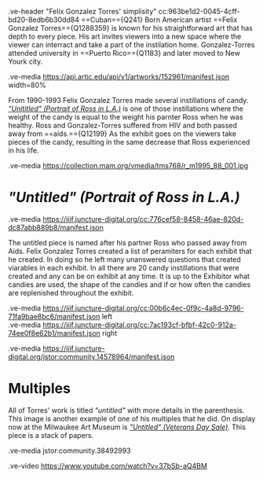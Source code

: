 .ve-header "Felix Gonzalez Torres' simplisity" cc:963be1d2-0045-4cff-bd20-8edb6b30dd84 
==Cuban=={Q241} Born American artist ==Felix Gonzalez Torres=={Q1288359} is known for his straightforward art that has depth to every piece. His art invites viewers into a new space where the viewer can interract and take a part of the instilation home.
Gonzalez-Torres attended university in ==Puerto Rico=={Q1183} and later moved to New Yourk city.

.ve-media https://api.artic.edu/api/v1/artworks/152961/manifest.json width=80%

From 1990-1993 Felix Gonzalez Torres made several instillations of candy. [*"Unititled" (Portrait of Ross in L.A.)*](https://www.artic.edu/artworks/152961/untitled-portrait-of-ross-in-l-a) is one of those instillations where the weight of the candy is equal to the weight his parnter Ross when he was healthy. Ross and Gonzalez-Torres suffered from HIV and both passed away from ==aids.=={Q12199} As the exhibit goes on the viewers take pieces of the candy, resulting in the same decrease that Ross experienced in his life. 

.ve-media https://collection.mam.org/vmedia/tms768/r_m1995_88_001.jpg


# *"Untitled" (Portrait of Ross in L.A.)*

.ve-media  https://iiif.juncture-digital.org/cc:776cef58-8458-46ae-820d-dc87abb889b8/manifest.json 

The untitled piece is named after his partner Ross who passed away from Aids. Felix Gonzalez Torres created a list of peramiters for each exhibit that he created. In doing so he left many unanswered questions that created viarables in each exhibit. In all there are 20 candy instillations that were created and any can be on exhibit at any time. It is up to the Exhibitor what candies are used, the shape of the candies and if or how often the candies are replenished throughout the exhibit.


.ve-media https://iiif.juncture-digital.org/cc:00b6c4ec-0f9c-4a8d-9796-71fa9bae8bc6/manifest.json left  
.ve-media https://iiif.juncture-digital.org/cc:7ac193cf-bfbf-42c0-912a-74ee0f8e62b1/manifest.json right  
      
.ve-media https://iiif.juncture-digital.org/jstor:community.14578964/manifest.json



# Multiples
All of Torres' work is titled *"untitled"* with more details in the parenthesis. This image is another example of one of his multiples that he did. On display now at the Milwaukee Art Museum is [*"Untitled" (Veterans Day Sale)*](https://collection.mam.org/details.php?id=1691). This piece is a stack of papers. 

.ve-media jstor:community.38492993



.ve-video https://www.youtube.com/watch?v=37bSb-aQ4BM 

